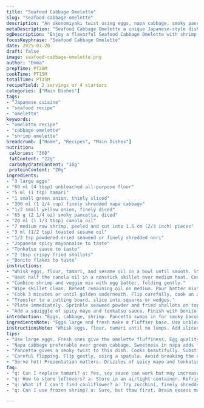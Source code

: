 ```yaml
---
title: "Seafood Cabbage Omelette"
slug: "seafood-cabbage-omelette"
description: "An okonomiyaki twist using eggs, napa cabbage, smoky pancetta instead of lard, and shrimp. Slightly different spice and texture play with the addition of sesame oil and tamari replacing soy sauce. Garnished with crispy fried shallots and a drizzle of spicy mayo and tonkatsu sauce. Cook times adjusted for slightly longer cabbage sauté and omelette browning."
metaDescription: "Seafood Cabbage Omelette a unique Japanese-style dish with shrimp, napa cabbage, smoky pancetta, and rich sauces. It's a delicious fusion."
ogDescription: "Enjoy a flavorful Seafood Cabbage Omelette with shrimp and savory pancetta. Ideal for quick meals and sharing with friends."
focusKeyphrase: "Seafood Cabbage Omelette"
date: 2025-07-20
draft: false
image: seafood-cabbage-omelette.png
author: "Emma"
prepTime: PT20M
cookTime: PT15M
totalTime: PT35M
recipeYield: 2 servings or 4 starters
categories: ["Main Dishes"]
tags:
- "Japanese cuisine"
- "seafood recipe"
- "omelette"
keywords:
- "omelette recipe"
- "cabbage omelette"
- "shrimp omelette"
breadcrumb: ["Home", "Recipes", "Main Dishes"]
nutrition: 
 calories: "360"
 fatContent: "22g"
 carbohydrateContent: "18g"
 proteinContent: "20g"
ingredients:
- "3 large eggs"
- "60 ml (4 tbsp) unbleached all-purpose flour"
- "5 ml (1 tsp) tamari"
- "1 small green onion, thinly sliced"
- "300 ml (1 1/4 cup) finely shredded napa cabbage"
- "1/2 small yellow onion, finely diced"
- "65 g (2 1/4 oz) smoky pancetta, diced"
- "20 ml (1 1/3 tbsp) canola oil"
- "7 medium raw shrimp, peeled and cut into 1.5 cm (2/3 inch) pieces"
- "3 ml (1/2 tsp) toasted sesame oil"
- "1/2 tsp powdered dried seaweed or finely shredded nori"
- "Japanese spicy mayonnaise to taste"
- "Tonkatsu sauce to taste"
- "2 tbsp crispy fried shallots"
- "Bonito flakes to taste"
instructions:
- "Whisk eggs, flour, tamari, and sesame oil in a bowl until smooth. Stir in the green onion."
- "Heat half the canola oil in a nonstick skillet over medium heat. Cook cabbage, onion, and pancetta until cabbage softens and onion turns translucent, around 7 minutes. Add shrimp and cook 2 minutes more."
- "Combine shrimp and veggie mix with egg batter, folding gently."
- "Wipe skillet clean. Reheat remaining oil on medium. Pour batter mixture, spread into a flat round about 1.2 cm (1/2 inch) thick."
- "Cook 3 minutes or until golden underneath. Flip carefully, cook an additional 1.5 minutes or until set through."
- "Transfer to a cutting board, slice into squares or wedges."
- "Plate immediately. Sprinkle seaweed powder and fried shallots on top."
- "Add a squiggle of spicy mayo and tonkatsu sauce. Finish with bonito flakes that flicker on the hot surface."
introduction: "Eggs, cabbage, shrimp. Pancetta swaps in for smoky bacon. Flour binds. Tamari replaces soy. Sesame oil adds nuttiness. Onion and green onion chopped fine. Simmer ingredients till softened, shrimp blush pink. Combine with egg batter. Skillet hot. Oil slick. Pour batter wide, thin. Cook long enough for crust to form. Flip carefully. Warm through till just done. Cut. Drizzle spicy mayo, tonkatsu sauce, sprinkle crispy shallots and aonori powder. Bonito flakes flutter. Steamy, savory bites. Slightly sweet, smoky, tangy. Fusion vibes. A take on Japanese street food with a touch of Italy in pancetta.“"
ingredientsNote: "Eggs large and fresh make a fluffier base. Use unbleached flour for better texture. Napa cabbage is preferred for sweetness and softness but you can use green cabbage if necessary; just cook a little longer so it softens uniformly. Tamari is a gluten-free soy sauce alternative that brings depth without too much salt. The smoky pancetta adds fat and flavor, substituting original bacon or lardons. Sesame oil, added to the batter, introduces warmth and nuttiness, shifting the flavor profile slightly Asian-Italian. Green onion in batter. Yellow onion for sweetness and crunch if not fully cooked soft. Raw shrimp are peeled and chopped for bite-sized morsels. Dried seaweed powder or shredded nori for subtle umami topping. The crispy fried shallots replace bonite flakes for crunch, though bonito imparts smoky seafood notes. Japanese spicy mayo gives zing versus plain mayo. Tonkatsu sauce for sweet tang and umami balance."
instructionsNote: "Whisk eggs, flour, tamari until no lumps. Add sliced green onion last to keep brightness intact. Sauté cabbage, onion, and pancetta in half the oil till transparent and soft, stirring occasionally for even color. Shrimp added last to prevent toughness, cook briefly until opaque. Mix shrimp-veggie mix into egg batter gently to avoid breaking shrimp or overworking flour. Skillet wiped clean to prevent burning, reheated with oil for even nonstick cooking. Pour batter and spread with spatula for approx 1/2 inch thickness, essential for even cooking inside without burning bottom. Cook longer on first side for deep golden crust, flip carefully using wide spatula or plate if needed, cook shorter on flip side to keep moist interior. Transfer omelette carefully, slice while hot for neat pieces. Serve immediately to preserve heat and flake movement. Garnish evenly. The bonito flakes will curl and move when hot, signaling freshness. This is a quick, vibrant meal ideal for busy nights or sharing appetizers."
tips:
- "Use large eggs. Fresh ones give the omelette fluffiness. Egg quality affects texture, look for bright yolks. Flour, unbleached all-purpose. Makes a difference on lightness. Right flour binds well. Exhaustive research indicates using more of it will ruin consistency. Too much will weigh down. Only what’s needed."
- "Napa cabbage preferable over green cabbage. Sweetness in napa adds flavor. Tender texture. If you substitute, cook longer till soft. Examine cooking times. Even cooking is key for consistency. Onion adds sweetness too; yellow onion is best. Ensure it is finely diced for proper cooking."
- "Pancetta gives a smoky twist to this dish. Cooks beautifully. Substituting bacon? Opt for a similar weight. Thickness impacts final flavor. Shrimp important for proteins. Chop smaller bits to integrate flavors with the batter. Don’t overcook shrimp. They need to remain tender and juicy, just until pink."
- "Careful flipping. Flip gently, using a spatula. Avoid breaking the omelette. Can use a plate for support if needed. Browned bottom means deliciousness. Even don’t rush cooking. Follow timing for perfect golden crust. One side long, flip shorter. It’s about balance in serving heat."
- "Serve hot! Presentation matters. Drizzles of spicy mayo and tonkatsu sauce. Crispy shallots for texture. Bonito flakes should move when hot. Stability in garnishing. The dish wilts quickly once plated outside. Eat immediately to enjoy flavors combined. Essential for that authentic touch."
faq:
- "q: Can I replace tamari? a: Yes, soy sauce can work but may increase saltiness. Adjust seasoning. Explore coconut aminos as gluten-free option. Differences in flavor."
- "q: How to store leftovers? a: Store in an airtight container. Refrigerate up to two days. Reheat on skillet in low heat. Avoid microwave to retain texture. Freshness decreases."
- "q: What if I can't find cauliflower? a: Try zucchini, finely shredded can work too. Cook it longer for moistness. Not all vegetables will replicate taste."
- "q: Can I use frozen shrimp? a: Sure, but thaw first. Drain excess moisture. Freshly cooked shrimp have better taste. Consider that in quality."

---
```

